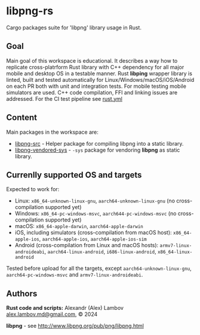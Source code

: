# libpng-rs
Cargo packages suite for 'libpng' library usage in Rust.

## Goal
Main goal of this workspace is educational. It describes a way how to replicate cross-platrform Rust library with C++ dependency for all major mobile and desktop OS in a testable manner.
Rust **libping** wrapper library is linted, built and tested automatically for Linux/Windows/macOS/iOS/Android on each PR both with unit and integration tests. For mobile testing mobile simulators are used. C++ code compilation, FFI and linking issues are addressed.
For the CI test pipeline see [rust.yml](.github/workflows/rust.yml)

## Content
Main packages in the workspace are:
* [libpng-src](libpng-src/README.md) - Helper package for compiling libpng into a static library.
* [libpng-vendored-sys](libpng-vendored-sys/README.md) - `-sys` package for vendoring **libpng** as static library.

## Currenlly supported OS and targets
Expected to work for:
* Linux: `x86_64-unknown-linux-gnu`, `aarch64-unknown-linux-gnu` (no cross-compilation supported yet)
* Windows: `x86_64-pc-windows-msvc`, `aarch644-pc-windows-msvc` (no cross-compilation supported yet)
* macOS: `x86_64-apple-darwin`, `aarch64-apple-darwin`
* iOS, including simulators (cross-compilation from macOS host): `x86_64-apple-ios`, `aarch64-apple-ios`, `aarch64-apple-ios-sim`
* Android (cross-compilation from Linux and macOS hosts): `armv7-linux-androideabi`, `aarch64-linux-android`, `i686-linux-android`, `x86_64-linux-android`

Tested before upload for all the targets, except `aarch64-unknown-linux-gnu`, `aarch64-pc-windows-msvc` and `armv7-linux-androideabi`.

## Authors
**Rust code and scripts:** Alexandr (Alex) Lambov <alex.lambov.md@gmail.com>, &copy; 2024

**libpng** -  see http://www.libpng.org/pub/png/libpng.html